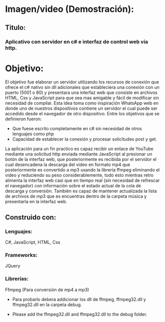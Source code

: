 # Imagen/video (Demostración):
## Titulo:
### Aplicativo con servidor en c# e interfaz de control web vía http.
# Objetivo:
El objetivo fue elaborar un servidor utilizando los recursos de conexión que ofrece el c# nativo sin dll adicionales que estableciera una conexión con un puerto (5001 o 80) y presentara una interfaz web que consiste en archivos HTML, Css y JavaScript para que sea mas amigable y fácil de modificar sin necesidad de compilar.
Esta idea toma como inspiración WhatsApp web en donde uno de nuestros dispositivos contiene un servidor el cual puede ser accedido desde el navegador de otro dispositivo. Entre los objetivos que se definieron fueron: 
-  Que fuese escrito completamente en c# sin necesidad de otros lenguajes como php
- Capacidad de establecer la conexión y procesar solicitudes post y get.

La aplicación para un fin practico es capaz recibir un enlace de YouTube mediante una solicitud http enviada mediante JavaScript al presionar un botón de la interfaz web, que posteriormente es recibida por el servidor el cual desencadena la descarga del video en formato mp4 que posteriormente es convertido a mp3 usando la librería ffmpeg eliminando el video y reduciendo su peso considerablemente, todo esto mientras retro alimenta la interfaz web casi que en tiempo real (sin necesidad de refrescar el navegador) con información sobre el estado actual de la cola de descarga y conversión. También es capaz de mantener actualizada la lista de archivos de mp3 que es encuentras dentro de la carpeta música y presentarla en la interfaz web. 

## Construido con:
### Lenguajes:
C#, JavaScript, HTML, Css
### Frameworks:
JQuery
### Librerías:
Ffmpeg (Para conversión de mp4 a mp3)

- Para probarlo debera addicionar los dll de ffmpeg, ffmpeg32.dll y ffmpeg32.dll en la carpeta debug.

- Please add the ffmpeg32.dll and ffmpeg32.dll to the debug folder.

